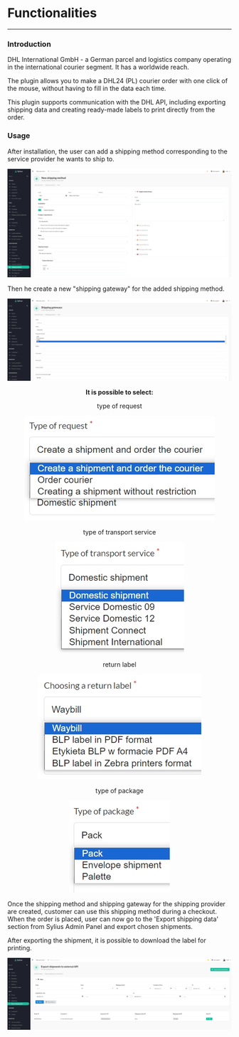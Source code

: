 # Functionalities

---
### Introduction
DHL International GmbH - a German parcel and logistics company operating in the international courier segment.
It has a worldwide reach.

The plugin allows you to make a DHL24 (PL) courier order with one click of the mouse, without having to fill in the data each time.

This plugin supports communication with the DHL API, including exporting shipping data
and creating ready-made labels to print directly from the order.

### Usage
After installation, the user can add a shipping method corresponding to the service provider he wants to ship to.

<div align="center">
    <img src="./images/shipping_method.png"/>
</div>

Then he create a new "shipping gateway" for the added shipping method.

<div align="center">
    <img src="./images/shipping_gateway.png"/>
</div>

<p align="center">
    <b>It is possible to select:</b>
</p>

<p align="center">
    type of request
</p>
<div align="center">
    <img src="./images/type_of_request.jpg"/>
</div>

<p align="center">
    type of transport service
</p>
<div align="center">
    <img src="./images/type_of_transport_service.jpg"/>
</div>

<p align="center">
    return label
</p>
<div align="center">
    <img src="./images/return_label.jpg"/>
</div>

<p align="center">
    type of package
</p>
<div align="center">
    <img src="./images/type_of_package.jpg"/>
</div>

Once the shipping method and shipping gateway for the shipping provider are created,
customer can use this shipping method during a checkout. When the order is placed,
user can now go to the 'Export shipping data' section from Sylius Admin Panel and export chosen shipments.

After exporting the shipment, it is possible to download the label for printing.

<div align="center">
    <img src="./images/shipping_export.png"/>
</div>
